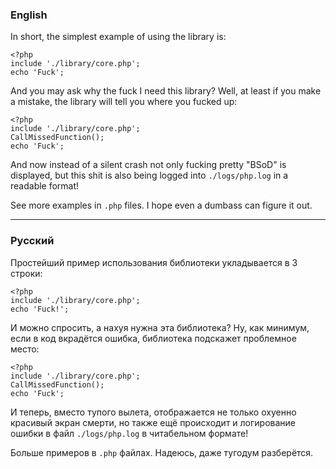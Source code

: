 ### English
In short, the simplest example of using the library is:
```
<?php
include './library/core.php';
echo 'Fuck';
```

And you may ask why the fuck I need this library? Well, at least if you make a mistake, the library will tell you where you fucked up:

```
<?php
include './library/core.php';
CallMissedFunction();
echo 'Fuck';
```
And now instead of a silent crash not only fucking pretty "BSoD" is displayed, but this shit is also being logged into `./logs/php.log` in a readable format! 

See more examples in `.php` files. I hope even a dumbass can figure it out.

---
### Русский
Простейший пример использования библиотеки укладывается в 3 строки:
```
<?php
include './library/core.php';
echo 'Fuck!';
```
И можно спросить, а нахуя нужна эта библиотека? Ну, как минимум, если в код вкрадётся ошибка, библиотека подскажет проблемное место:

```
<?php
include './library/core.php';
CallMissedFunction();
echo 'Fuck';
```
И теперь, вместо тупого вылета, отображается не только охуенно красивый экран смерти, но также ещё происходит и логирование ошибки в файл `./logs/php.log` в читабельном формате!

Больше примеров в `.php` файлах. Надеюсь, даже тугодум разберётся. 